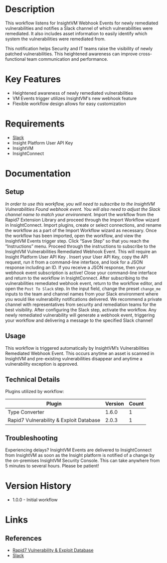 # Description

This workflow listens for InsightVM Webhook Events for newly remediated vulnerabilities and notifies a Slack channel of which vulnerabilities were remediated. It also includes asset information to easily identify which system the vulnerabilities were remediated from.

This notification helps Security and IT teams raise the visibility of newly patched vulnerabilities. This heightened awareness can improve cross-functional team communication and performance.

# Key Features

* Heightened awareness of newly remediated vulnerabilities
* VM Events trigger utilizes InsightVM's new webhook feature
* Flexible workflow design allows for easy customization


# Requirements

* [Slack](https://insightconnect.help.rapid7.com/docs/configure-slack-for-chatops)
* Insight Platform User API Key
* InsightVM
* InsightConnect

# Documentation

## Setup

*In order to use this workflow, you will need to subscribe to the InsightVM Vulnerabilities Found webhook event. You will also need to adjust the Slack channel name to match your environment.*
Import the workflow from the Rapid7 Extension Library and proceed through the Import Workflow wizard in InsightConnect. Import plugins, create or select connections, and rename the workflow as a part of the Import Workflow wizard as necessary.
Once the workflow has been imported, open the workflow, and view the InsightVM Events trigger step. Click “Save Step” so that you reach the “Instructions” menu. Proceed through the instructions to subscribe to the InsightVM Vulnerabilities Remediated Webhook Event. This will require an Insight Platform User API Key . Insert your User API Key, copy the API request, run it from a command-line interface, and look for a JSON response including an ID. If you receive a JSON response, then your webhook event subscription is active! Close your command-line interface and return to the workflow in InsightConnect.
After subscribing to the vulnerabilities remediated webhook event, return to the workflow editor, and open the `Post To Slack` step. In the input field, change the preset `change_me` inputs to the team and channel names from your Slack environment where you would like vulnerability notifications delivered. We recommend a private channel with representatives from security and remediation teams for the best visibility.
After configuring the Slack step, activate the workflow. Any newly remediated vulnerability will generate a webhook event, triggering your workflow and delivering a message to the specified Slack channel!

## Usage

This workflow is triggered automatically by InsightVM’s Vulnerabilities Remediated Webhook Event. This occurs anytime an asset is scanned in InsightVM and pre-existing vulnerabilities disappear and anytime a vulnerability exception is approved.

## Technical Details

Plugins utilized by workflow:

|Plugin|Version|Count|
|----|----|--------|
|Type Converter|1.6.0|1|
|Rapid7 Vulnerability & Exploit Database|2.0.3|1|

## Troubleshooting

Experiencing delays? InsightVM Events are delivered to InsightConnect from InsightVM as soon as the Insight platform is notified of a change by the on-premises InsightVM Security Console. This can take anywhere from 5 minutes to several hours. Please be patient!

# Version History

* 1.0.0 - Initial workflow

# Links

## References

* [Rapid7 Vulnerability & Exploit Database](https://rapid7.com/db)
* [Slack](https://insightconnect.help.rapid7.com/docs/configure-slack-for-chatops)
